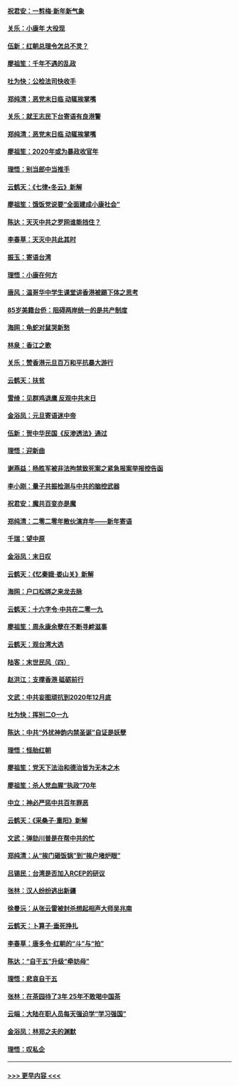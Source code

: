 #### [祝君安：一剪梅‧新年新气象](../pages/nsc993/n11776340.md?t=01090733) 
#### [关乐：小康年 大役现](../pages/nsc993/n11774213.md?t=01090733) 
#### [伍新：红朝总理令怎总不灵？](../pages/nsc993/n11770813.md?t=01090733) 
#### [廖祖笙：千年不遇的乱政](../pages/nsc993/n11770373.md?t=01090733) 
#### [吐为快：公检法司快收手](../pages/nsc993/n11770359.md?t=01090733) 
#### [郑纯清：恶党末日临 动辄挨掌嘴](../pages/nsc993/n11769912.md?t=01090733) 
#### [关乐：就王志民下台寄语有良港警](../pages/nsc993/n11769903.md?t=01090733) 
#### [郑纯清：恶党末日临 动辄挨掌嘴](../pages/nsc993/n11769356.md?t=01090733) 
#### [廖祖笙：2020年或为暴政收官年](../pages/nsc993/n11768216.md?t=01090733) 
#### [理悟：别当郎中当推手](../pages/nsc993/n11768243.md?t=01090733) 
#### [云鹤天：《七律▪冬云》新解](../pages/nsc993/n11768204.md?t=01090733) 
#### [廖祖笙：饿饭党说要“全面建成小康社会”](../pages/nsc993/n11767482.md?t=01090733) 
#### [陈达：天灭中共之罗网谁能挡住？](../pages/nsc993/n11767465.md?t=01090733) 
#### [李春草：天灭中共此其时](../pages/nsc993/n11767452.md?t=01090733) 
#### [振玉：寄语台湾](../pages/nsc993/n11767432.md?t=01090733) 
#### [理悟：小康在何方](../pages/nsc993/n11767394.md?t=01090733) 
#### [唐风：温哥华中学生课堂讲香港被踢下体之思考](../pages/nsc993/n11766848.md?t=01090733) 
#### [85岁美籍台侨：阻碍两岸统一的是共产制度](../pages/nsc993/n11765043.md?t=01090733) 
#### [海网：龟蛇对鼠哭新愁](../pages/nsc993/n11764895.md?t=01090733) 
#### [林泉：香江之歌](../pages/nsc993/n11764415.md?t=01090733) 
#### [关乐：赞香港元旦百万和平抗暴大游行](../pages/nsc993/n11764382.md?t=01090733) 
#### [云鹤天：扶贫](../pages/nsc993/n11764245.md?t=01090733) 
#### [雪绮：见群鸡退鹰  反观中共末日](../pages/nsc993/n11762112.md?t=01090733) 
#### [金浴凤：元旦寄语迷中帝](../pages/nsc993/n11761788.md?t=01090733) 
#### [伍新：贺中华民国《反渗透法》通过](../pages/nsc993/n11761994.md?t=01090733) 
#### [理悟：迎新曲](../pages/nsc993/n11761152.md?t=01090733) 
#### [谢燕益：杨胜军被非法拘禁致死案之紧急报案举报控告函](../pages/nsc993/n11756134.md?t=01090733) 
#### [李小刚：量子共振检测与中共的脑控武器](../pages/nsc993/n11754518.md?t=01090733) 
#### [祝君安：魔共百变亦是魔](../pages/nsc993/n11754469.md?t=01090733) 
#### [郑纯清：二零二零年散伙演弃年——新年寄语](../pages/nsc993/n11754195.md?t=01090733) 
#### [千瑞：望中原](../pages/nsc993/n11754159.md?t=01090733) 
#### [金浴凤：末日叹](../pages/nsc993/n11752359.md?t=01090733) 
#### [云鹤天：《忆秦娥‧娄山关》新解](../pages/nsc993/n11752348.md?t=01090733) 
#### [海网：户口松绑之来龙去脉](../pages/nsc993/n11752328.md?t=01090733) 
#### [云鹤天：十六字令‧中共在二零一九](../pages/nsc993/n11752305.md?t=01090733) 
#### [廖祖笙：周永康余孽在不断寻衅滋事](../pages/nsc993/n11751013.md?t=01090733) 
#### [云鹤天：观台湾大选](../pages/nsc993/n11751007.md?t=01090733) 
#### [陆客：末世民风（四）](../pages/nsc993/n11749203.md?t=01090733) 
#### [赵洪江：支撑香港 砥砺前行](../pages/nsc993/n11748482.md?t=01090733) 
#### [文武：中共妄图顽抗到2020年12月底](../pages/nsc993/n11748446.md?t=01090733) 
#### [吐为快：挥别二O一九](../pages/nsc993/n11748411.md?t=01090733) 
#### [陈达：中共“外扰神韵内禁圣诞”自证是妖孽](../pages/nsc993/n11748226.md?t=01090733) 
#### [理悟：怪胎红朝](../pages/nsc993/n11748206.md?t=01090733) 
#### [廖祖笙：党天下法治和德治皆为无本之木](../pages/nsc993/n11748135.md?t=01090733) 
#### [廖祖笙：杀人党血腥“执政”70年](../pages/nsc993/n11745144.md?t=01090733) 
#### [中立：神必严惩中共百年罪恶](../pages/nsc993/n11744970.md?t=01090733) 
#### [云鹤天：《采桑子‧重阳》新解](../pages/nsc993/n11744948.md?t=01090733) 
#### [文武：弹劾川普是在帮中共的忙](../pages/nsc993/n11744758.md?t=01090733) 
#### [郑纯清：从“挨门砸饭锅”到“挨户堵炉眼”](../pages/nsc993/n11744745.md?t=01090733) 
#### [吕锡民：台湾是否加入RCEP的研议](../pages/nsc993/n11744701.md?t=01090733) 
#### [张林：汉人纷纷逃出新疆](../pages/nsc993/n11743530.md?t=01090733) 
#### [徐曼沅：从张云雷被封杀想起相声大师吴兆南](../pages/nsc993/n11741816.md?t=01090733) 
#### [云鹤天：卜算子‧垂死挣扎](../pages/nsc993/n11739956.md?t=01090733) 
#### [李春草：唐多令‧红朝的“斗”与“拍”](../pages/nsc993/n11739830.md?t=01090733) 
#### [陈达：“自干五”升级“牵妨母”](../pages/nsc993/n11739724.md?t=01090733) 
#### [理悟：悲哀自干五](../pages/nsc993/n11739547.md?t=01090733) 
#### [张林：在茶园待了3年 25年不敢喝中国茶](../pages/nsc993/n11739240.md?t=01090733) 
#### [云端：大陆在职人员每天强迫学“学习强国”](../pages/nsc993/n11738735.md?t=01090733) 
#### [金浴凤：林郑之夫的渊默](../pages/nsc993/n11737735.md?t=01090733) 
#### [理悟：叹私企](../pages/nsc993/n11737715.md?t=01090733) 

----
#### [ >>> 更早内容 <<< ](../indexes/nsc993-earlier.md)

